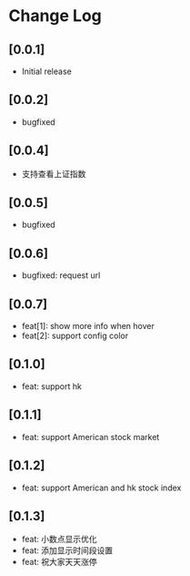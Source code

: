 # Change Log

## [0.0.1]

-   Initial release

## [0.0.2]

-   bugfixed

## [0.0.4]

-   支持查看上证指数

## [0.0.5]

-   bugfixed

## [0.0.6]

-   bugfixed: request url

## [0.0.7]

-   feat[1]: show more info when hover
-   feat[2]: support config color

## [0.1.0]

-   feat: support hk

## [0.1.1]

-   feat: support American stock market

## [0.1.2]

-   feat: support American and hk stock index

## [0.1.3]

-   feat: 小数点显示优化
-   feat: 添加显示时间段设置
-   feat: 祝大家天天涨停
